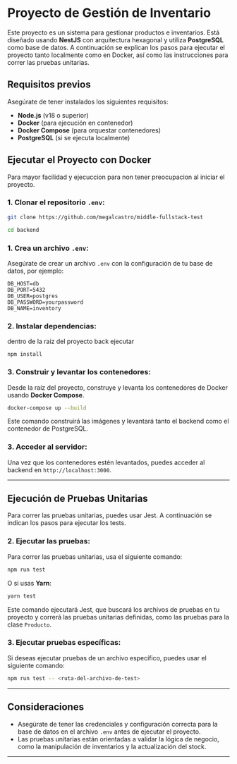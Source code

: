 # Proyecto de Gestión de Inventario

Este proyecto es un sistema para gestionar productos e inventarios. Está diseñado usando **NestJS** con arquitectura hexagonal y utiliza **PostgreSQL** como base de datos. A continuación se explican los pasos para ejecutar el proyecto tanto localmente como en Docker, así como las instrucciones para correr las pruebas unitarias.

## Requisitos previos

Asegúrate de tener instalados los siguientes requisitos:

- **Node.js** (v18 o superior)
- **Docker** (para ejecución en contenedor)
- **Docker Compose** (para orquestar contenedores)
- **PostgreSQL** (si se ejecuta localmente)


## Ejecutar el Proyecto con Docker

Para mayor facilidad y ejecuccion para non tener preocupacion al iniciar el proyecto.

### 1. **Clonar el repositorio `.env`**:

```bash
git clone https://github.com/megalcastro/middle-fullstack-test

cd backend

```

### 1. **Crea un archivo `.env`**:

Asegúrate de crear un archivo `.env` con la configuración de tu base de datos, por ejemplo:

```env
DB_HOST=db
DB_PORT=5432
DB_USER=postgres
DB_PASSWORD=yourpassword
DB_NAME=inventory
```

### 2. **Instalar dependencias**:

dentro de la raiz del proyecto back ejecutar

```
npm install
```

### 3. **Construir y levantar los contenedores**:

Desde la raíz del proyecto, construye y levanta los contenedores de Docker usando **Docker Compose**.

```bash
docker-compose up --build
```

Este comando construirá las imágenes y levantará tanto el backend como el contenedor de PostgreSQL.

### 3. **Acceder al servidor**:

Una vez que los contenedores estén levantados, puedes acceder al backend en `http://localhost:3000`.

---

## Ejecución de Pruebas Unitarias

Para correr las pruebas unitarias, puedes usar Jest. A continuación se indican los pasos para ejecutar los tests.


### 2. **Ejecutar las pruebas**:

Para correr las pruebas unitarias, usa el siguiente comando:

```bash
npm run test
```

O si usas **Yarn**:

```bash
yarn test
```

Este comando ejecutará Jest, que buscará los archivos de pruebas en tu proyecto y correrá las pruebas unitarias definidas, como las pruebas para la clase `Producto`.

### 3. **Ejecutar pruebas específicas**:

Si deseas ejecutar pruebas de un archivo específico, puedes usar el siguiente comando:

```bash
npm run test -- <ruta-del-archivo-de-test>
```


---

## Consideraciones

- Asegúrate de tener las credenciales y configuración correcta para la base de datos en el archivo `.env` antes de ejecutar el proyecto.
- Las pruebas unitarias están orientadas a validar la lógica de negocio, como la manipulación de inventarios y la actualización del stock.

---

